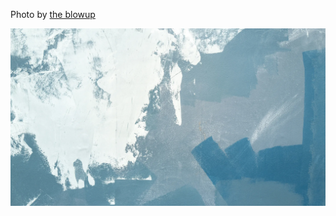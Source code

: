 Photo by [the blowup](https://unsplash.com/@theblowup)



[![_eObctVlXn4](./_eObctVlXn4.webp)](https://unsplash.com/photos/black-and-white-abstract-painting-_eObctVlXn4)